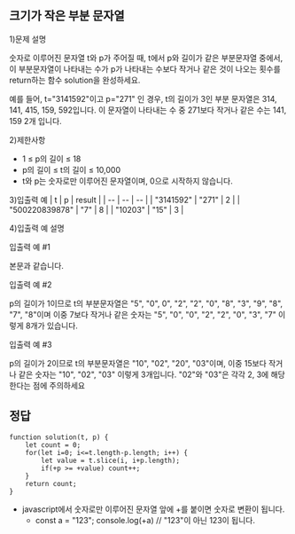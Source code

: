 ## 크기가 작은 부분 문자열

1)문제 설명

숫자로 이루어진 문자열 t와 p가 주어질 때, t에서 p와 길이가 같은 부분문자열 중에서, 이 부분문자열이 나타내는 수가 p가 나타내는 수보다 작거나 같은 것이 나오는 횟수를 return하는 함수 solution을 완성하세요.

예를 들어, t="3141592"이고 p="271" 인 경우, t의 길이가 3인 부분 문자열은 314, 141, 415, 159, 592입니다. 이 문자열이 나타내는 수 중 271보다 작거나 같은 수는 141, 159 2개 입니다.

2)제한사항
- 1 ≤ p의 길이 ≤ 18
- p의 길이 ≤ t의 길이 ≤ 10,000
- t와 p는 숫자로만 이루어진 문자열이며, 0으로 시작하지 않습니다.

3)입출력 예
| t | p | result |
| -- | -- | -- |
| "3141592" | "271" | 2 |
| "500220839878" | "7" | 8 |
| "10203" | "15" | 3 |		

4)입출력 예 설명

입출력 예 #1

본문과 같습니다.

입출력 예 #2

p의 길이가 1이므로 t의 부분문자열은 "5", "0", 0", "2", "2", "0", "8", "3", "9", "8", "7", "8"이며 이중 7보다 작거나 같은 숫자는 "5", "0", "0", "2", "2", "0", "3", "7" 이렇게 8개가 있습니다.

입출력 예 #3

p의 길이가 2이므로 t의 부분문자열은 "10", "02", "20", "03"이며, 이중 15보다 작거나 같은 숫자는 "10", "02", "03" 이렇게 3개입니다. "02"와 "03"은 각각 2, 3에 해당한다는 점에 주의하세요

## 정답

    function solution(t, p) {
        let count = 0;
        for(let i=0; i<=t.length-p.length; i++) {
            let value = t.slice(i, i+p.length);
            if(+p >= +value) count++;
        }
        return count;
    }

- javascript에서 숫자로만 이루어진 문자열 앞에 +를 붙이면 숫자로 변환이 됩니다.
    - const a = "123"; console.log(+a) // "123"이 아닌 123이 됩니다.